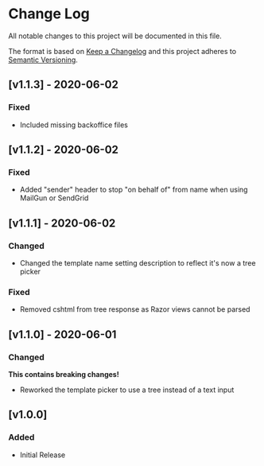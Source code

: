 # Change Log
All notable changes to this project will be documented in this file.

The format is based on [Keep a Changelog](http://keepachangelog.com/) and this project adheres to [Semantic Versioning](http://semver.org/).

## [v1.1.3] - 2020-06-02
### Fixed
* Included missing backoffice files

## [v1.1.2] - 2020-06-02
### Fixed
* Added "sender" header to stop "on behalf of" from name when using MailGun or SendGrid

## [v1.1.1] - 2020-06-02
### Changed
* Changed the template name setting description to reflect it's now a tree picker

### Fixed
* Removed cshtml from tree response as Razor views cannot be parsed

## [v1.1.0] - 2020-06-01
### Changed
**This contains breaking changes!**
* Reworked the template picker to use a tree instead of a text input

## [v1.0.0]
### Added
* Initial Release